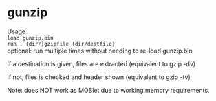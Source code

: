 # gunzip

Usage: <br>
`load gunzip.bin`<br>
`run . {dir/}gzipfile {dir/destfile}`<br>
optional: run multiple times without needing to re-load gunzip.bin

If a destination is given, files are extracted (equivalent to gzip -dv)

If not, files is checked and header shown (equivalent to gzip -tv)

Note: does NOT work as MOSlet due to working memory requirements.
